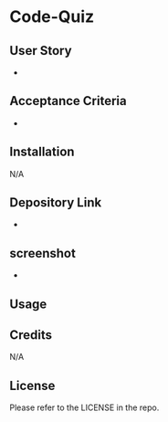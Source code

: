 # Code-Quiz


## User Story
-

## Acceptance Criteria
-

## Installation

N/A

## Depository Link 
-

## screenshot
-



## Usage


## Credits

N/A

## License

Please refer to the LICENSE in the repo.
